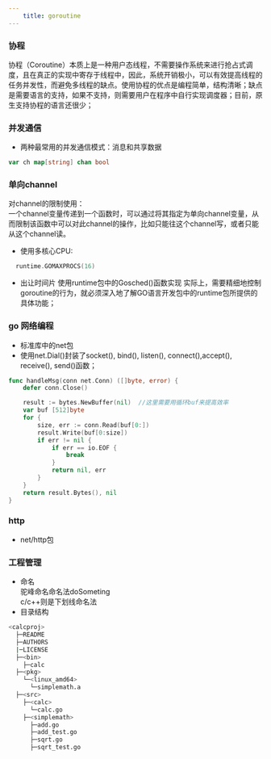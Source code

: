 ```yaml
---
    title: goroutine
---
```


### 协程
协程（Coroutine）本质上是一种用户态线程，不需要操作系统来进行抢占式调度，且在真正的实现中寄存于线程中，因此，系统开销极小，可以有效提高线程的任务并发性，而避免多线程的缺点。使用协程的优点是编程简单，结构清晰；缺点是需要语言的支持，如果不支持，则需要用户在程序中自行实现调度器；目前，原生支持协程的语言还很少；

### 并发通信
- 两种最常用的并发通信模式：消息和共享数据
```go
var ch map[string] chan bool
```

### 单向channel
对channel的限制使用：<br/>
一个channel变量传递到一个函数时，可以通过将其指定为单向channel变量，从而限制该函数中可以对此channel的操作，比如只能往这个channel写，或者只能从这个channel读。

- 使用多核心CPU:
```go
  runtime.GOMAXPROCS(16)
```
- 出让时间片
  使用runtime包中的Gosched()函数实现
  实际上，需要精细地控制goroutine的行为，就必须深入地了解GO语言开发包中的runtime包所提供的具体功能；

### go 网络编程
- 标准库中的net包
- 使用net.Dial()封装了socket(), bind(), listen(), connect(),accept(), receive(), send()函数；
```go
func handleMsg(conn net.Conn) ([]byte, error) {
    defer conn.Close()

    result := bytes.NewBuffer(nil)  //这里需要用循环buf来提高效率
    var buf [512]byte
    for {
        size, err := conn.Read(buf[0:])
        result.Write(buf[0:size])
        if err != nil {
            if err == io.EOF {
                break
            }
            return nil, err
        }
    }
    return result.Bytes(), nil
}
```

### http
- net/http包


### 工程管理
- 命名<br/>
  驼峰命名命名法doSometing<br/>
  c/c++则是下划线命名法
- 目录结构
```sh
<calcproj>
  ├─README
  ├─AUTHORS
  |─LICENSE
  ├─<bin>
    ├─calc
  ├─<pkg>
    └─<linux_amd64>
      └─simplemath.a
  ├─<src>
    ├─<calc>
      └─calc.go
    ├─<simplemath>
      ├─add.go
      ├─add_test.go
      ├─sqrt.go
      ├─sqrt_test.go
```

